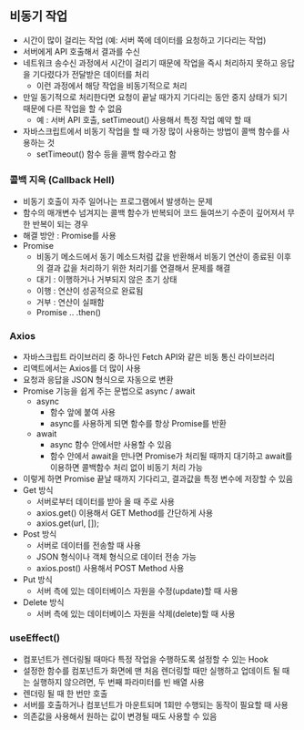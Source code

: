 ## 비동기 작업
- 시간이 많이 걸리는 작업 (예: 서버 쪽에 데이터를 요청하고 기다리는 작업)
- 서버에게 API 호출해서 결과를 수신
- 네트워크 송수신 과정에서 시간이 걸리기 때문에 작업을 즉시 처리하지 못하고 응답을 기다렸다가 전달받은 데이터를 처리 
  - 이런 과정에서 해당 작업을 비동기적으로 처리
- 만일 동기적으로 처리한다면 요청이 끝날 때가지 기다리는 동안 중지 상태가 되기 때문에 다른 작업을 할 수 없음
  - 예 : 서버 API 호출, setTimeout() 사용해서 특정 작업 예약 할 때 
- 자바스크립트에서 비동기 작업을 할 때 가장 많이 사용하는 방법이 콜백 함수를 사용하는 것 
  - setTimeout() 함수 등을 콜백 함수라고 함

### 콜백 지옥 (Callback Hell)
- 비동기 호출이 자주 일어나는 프로그램에서 발생하는 문제
- 함수의 매개변수 넘겨지는 콜백 함수가 반복되어 코드 들여쓰기 수준이 깊어져서 무한 반복이 되는 경우
- 해결 방안 : Promise를 사용
- Promise
  - 비동기 메소드에서 동기 메소드처럼 값을 반환해서 비동기 연산이 종료된 이후의 결과 값을 처리하기 위한 처리기를 연결해서 문제를 해결
  - 대기 : 이행하거나 거부되지 않은 초기 상태
  - 이행 : 연산이 성공적으로 완료됨
  - 거부 : 연산이 실패함
  - Promise .. .then()

### Axios
- 자바스크립트 라이브러리 중 하나인  Fetch API와 같은 비동 통신 라이브러리 
- 리액트에서는 Axios를 더 많이 사용
- 요청과 응답을 JSON 형식으로 자동으로 변환
- Promise 기능을 쉽게 주는 문법으로 async / await
  - async
    - 함수 앞에 붙여 사용
    - async를 사용하게 되면 함수를 항상 Promise를 반환
  - await
    - async 함수 안에서만 사용할 수 있음
    - 함수 안에서 await을 만나면 Promise가 처리될 때까지 대기하고 await를 이용하면 콜백함수 처리 없이 비동기 처리 가능
- 이렇게 하면 Promise 끝날 때까지 기다리고, 결과값을 특정 변수에 저장할 수 있음
- Get 방식
  - 서버로부터 데이터를 받아 올 때 주로 사용
  - axios.get() 이용해서 GET Method를 간단하게 사용
  - axios.get(url, []);
- Post 방식
  - 서버로 데이터를 전송할 때 사용
  - JSON 형식이나 객체 형식으로 데이터 전송 가능
  - axios.post() 사용해서 POST Method 사용
- Put 방식
  - 서버 측에 있는 데이터베이스 자원을 수정(update)할 때 사용
- Delete 방식
  - 서버 측에 있는 데이터베이스 자원을 삭제(delete)할 때 사용

### useEffect()
- 컴포넌트가 렌더링될 때마다 특정 작업을 수행하도록 설정할 수 있는 Hook
- 설정한 함수를 컴포넌트가 화면에 맨 처음 렌더링할 때만 실행하고 업데이트 될 때는 실행하지 않으려면, 두 번째 파라미터를 빈 배열 사용
- 렌더링 될 때 한 번만 호출
- 서버를 호출하거나 컴포넌트가 마운트되며 1회만 수행되는 동작이 필요할 때 사용
- 의존값을 사용해서 원하는 값이 변경될 때도 사용할 수 있음